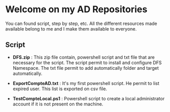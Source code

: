 # **Welcome on my AD Repositories**

You can found script, step by step, etc. All the different resources made available belong to me and I make them available to everyone. 

## Script

* **DFS.zip** : This zip file contain, powershell script and txt file that are necessary for the script. The script permit to install and configure DFS Namespace. The txt file permit to add automatically folder and target automatically.

* **ExportCompteAD.txt** : It's my first powershell script. He permit to list expired user. This list is exported on csv file.

* **TestCompteLocal.ps1** : Powershell script to create a local administrator account if it is not present on the machine. 
